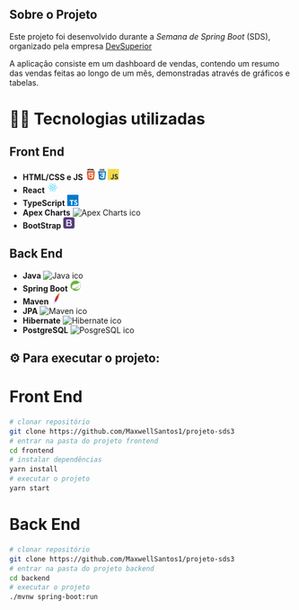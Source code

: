 ## Sobre o Projeto

Este projeto foi desenvolvido durante a *Semana de Spring Boot* (SDS), organizado pela empresa [DevSuperior](https://devsuperior.com.br)

A aplicação consiste em um dashboard de vendas, contendo um resumo das vendas feitas ao longo de um mês, demonstradas através de gráficos e tabelas.

#  👨‍💻 Tecnologias utilizadas

## Front End


- **HTML/CSS e JS** <img alt="HTML ico" src="https://raw.githubusercontent.com/github/explore/80688e429a7d4ef2fca1e82350fe8e3517d3494d/topics/html/html.png" width="20px"><img alt="CSS ico" src="https://raw.githubusercontent.com/github/explore/80688e429a7d4ef2fca1e82350fe8e3517d3494d/topics/css/css.png" width="20px"><img alt="JS ico" src="https://raw.githubusercontent.com/github/explore/80688e429a7d4ef2fca1e82350fe8e3517d3494d/topics/javascript/javascript.png" width="20px">
- **React** <img alt="React ico" style="display: inline-block" src="https://raw.githubusercontent.com/github/explore/80688e429a7d4ef2fca1e82350fe8e3517d3494d/topics/react/react.png" width="20px">
- **TypeScript** <img alt="TypeScript ico" src="https://raw.githubusercontent.com/github/explore/80688e429a7d4ef2fca1e82350fe8e3517d3494d/topics/typescript/typescript.png" width="20px">
- **Apex Charts** <img alt="Apex Charts ico" src="https://apexcharts.com/wp-content/themes/apexcharts/img/apexcharts-logo-white-trimmed.svg" width="20px">
- **BootStrap** <img alt="Bootstrap ico" src="https://raw.githubusercontent.com/github/explore/80688e429a7d4ef2fca1e82350fe8e3517d3494d/topics/bootstrap/bootstrap.png" width="20px">




## Back End

- **Java** <img alt="Java ico" src="https://cdn.icon-icons.com/icons2/2415/PNG/512/java_original_logo_icon_146458.png" width="25px">
- **Spring Boot** <img alt="SB ico" src="https://raw.githubusercontent.com/github/explore/80688e429a7d4ef2fca1e82350fe8e3517d3494d/topics/spring-boot/spring-boot.png" width="20px">
- **Maven** <img alt="Maven ico" src="https://raw.githubusercontent.com/github/explore/80688e429a7d4ef2fca1e82350fe8e3517d3494d/topics/maven/maven.png" width="20px">
- **JPA** <img alt="Maven ico" src="https://www.file-extension.info/images/resource/formats/jpa.png" width="20px">
- **Hibernate** <img alt="Hibernate ico" src="https://www.bairesdev.com/wp-content/uploads/2020/07/hibernate-java-framework-logo-01.png" width="20px">
- **PostgreSQL** <img alt="PosgreSQL ico" src="https://avatars.githubusercontent.com/u/1371956?s=200&v=4" width="20px">


##  ⚙️ Para executar o projeto:

# Front End

```bash
# clonar repositório
git clone https://github.com/MaxwellSantos1/projeto-sds3
# entrar na pasta do projeto frontend
cd frontend
# instalar dependências
yarn install
# executar o projeto
yarn start
```

#  Back End

```bash
# clonar repositório
git clone https://github.com/MaxwellSantos1/projeto-sds3
# entrar na pasta do projeto backend 
cd backend
# executar o projeto
./mvnw spring-boot:run
```

